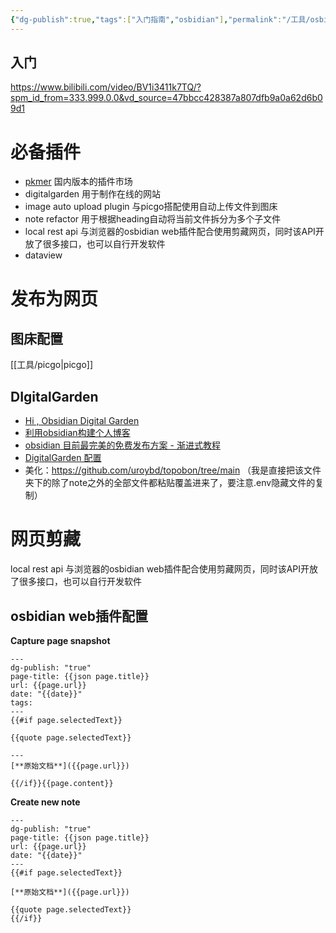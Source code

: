 ```yaml
---
{"dg-publish":true,"tags":["入门指南","osbidian"],"permalink":"/工具/osbidian 入门/","dgPassFrontmatter":true}
---
```


## 入门
https://www.bilibili.com/video/BV1i3411k7TQ/?spm_id_from=333.999.0.0&vd_source=47bbcc428387a807dfb9a0a62d6b09d1


# 必备插件
* [pkmer](https://pkmer.cn/) 国内版本的插件市场
* digitalgarden 用于制作在线的网站
* image auto upload plugin 与picgo搭配使用自动上传文件到图床
* note refactor 用于根据heading自动将当前文件拆分为多个子文件
* local rest api 与浏览器的osbidian web插件配合使用剪藏网页，同时该API开放了很多接口，也可以自行开发软件
* dataview
# 发布为网页

## 图床配置

[[工具/picgo\|picgo]]


## DIgitalGarden
*  [Hi , Obsidian Digital Garden](https://immmmm.com/hi-obsidian-digital-garden/)
* [利用obsidian构建个人博客](https://zytomorrow.top/%E6%8A%80%E6%9C%AF%E6%8A%98%E8%85%BE/%E5%88%A9%E7%94%A8obsidian%E6%9E%84%E5%BB%BA%E4%B8%AA%E4%BA%BA%E5%8D%9A%E5%AE%A2/)
* [obsidian 目前最完美的免费发布方案 - 渐进式教程](https://notes.oldwinter.top/obsidian-%E7%9B%AE%E5%89%8D%E6%9C%80%E5%AE%8C%E7%BE%8E%E7%9A%84%E5%85%8D%E8%B4%B9%E5%8F%91%E5%B8%83%E6%96%B9%E6%A1%88-%E6%B8%90%E8%BF%9B%E5%BC%8F%E6%95%99%E7%A8%8B)
* [DigitalGarden 配置](https://zytomorrow.top/%E6%8A%80%E6%9C%AF%E6%8A%98%E8%85%BE/%E5%88%A9%E7%94%A8obsidian%E6%9E%84%E5%BB%BA%E4%B8%AA%E4%BA%BA%E5%8D%9A%E5%AE%A2/)
* 美化：https://github.com/uroybd/topobon/tree/main （我是直接把该文件夹下的除了note之外的全部文件都粘贴覆盖进来了，要注意.env隐藏文件的复制）

# 网页剪藏

local rest api 与浏览器的osbidian web插件配合使用剪藏网页，同时该API开放了很多接口，也可以自行开发软件

## osbidian web插件配置

**Capture page snapshot**
```
---
dg-publish: "true"
page-title: {{json page.title}}
url: {{page.url}}
date: "{{date}}"
tags:
---
{{#if page.selectedText}}

{{quote page.selectedText}}

---
[**原始文档**]({{page.url}})

{{/if}}{{page.content}}
```


**Create new note**
```
---
dg-publish: "true"
page-title: {{json page.title}}
url: {{page.url}}
date: "{{date}}"
---
{{#if page.selectedText}}

[**原始文档**]({{page.url}})

{{quote page.selectedText}}
{{/if}}
```